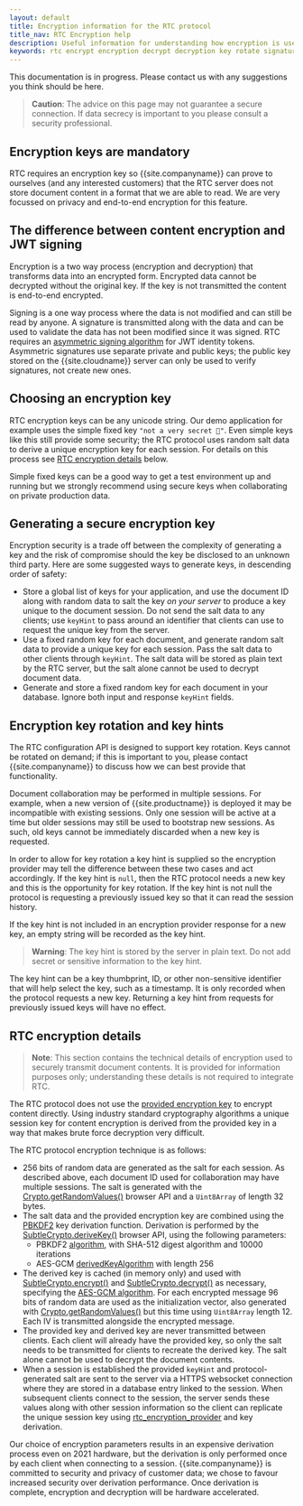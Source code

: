 ```yaml
---
layout: default
title: Encryption information for the RTC protocol
title_nav: RTC Encryption help
description: Useful information for understanding how encryption is used with RTC
keywords: rtc encrypt encryption decrypt decryption key rotate signature
---
```


This documentation is in progress. Please contact us with any suggestions you think should be here.

> **Caution**: The advice on this page may not guarantee a secure connection. If data secrecy is important to you please consult a security professional.

## Encryption keys are mandatory

RTC requires an encryption key so {{site.companyname}} can prove to ourselves (and any interested customers) that the RTC server does not store document content in a format that we are able to read. We are very focussed on privacy and end-to-end encryption for this feature.

## The difference between content encryption and JWT signing

Encryption is a two way process (encryption and decryption) that transforms data into an encrypted form. Encrypted data cannot be decrypted without the original key. If the key is not transmitted the content is end-to-end encrypted.

Signing is a one way process where the data is not modified and can still be read by anyone. A signature is transmitted along with the data and can be used to validate the data has not been modified since it was signed. RTC requires an [asymmetric signing algorithm]({{site.baseurl}}/rtc/jwt-authentication/#supportedalgorithms) for JWT identity tokens. Asymmetric signatures use separate private and public keys; the public key stored on the {{site.cloudname}} server can only be used to verify signatures, not create new ones.

## Choosing an encryption key

RTC encryption keys can be any unicode string. Our demo application for example uses the simple fixed key `"not a very secret 🔑"`. Even simple keys like this still provide some security; the RTC protocol uses random salt data to derive a unique encryption key for each session. For details on this process see [RTC encryption details](#rtcencryptiondetails) below.

Simple fixed keys can be a good way to get a test environment up and running but we strongly recommend using secure keys when collaborating on private production data.

## Generating a secure encryption key

Encryption security is a trade off between the complexity of generating a key and the risk of compromise should the key be disclosed to an unknown third party. Here are some suggested ways to generate keys, in descending order of safety:

* Store a global list of keys for your application, and use the document ID along with random data to salt the key _on your server_ to produce a key unique to the document session. Do not send the salt data to any clients; use `keyHint` to pass around an identifier that clients can use to request the unique key from the server.
* Use a fixed random key for each document, and generate random salt data to provide a unique key for each session. Pass the salt data to other clients through `keyHint`. The salt data will be stored as plain text by the RTC server, but the salt alone cannot be used to decrypt document data.
* Generate and store a fixed random key for each document in your database. Ignore both input and response `keyHint` fields.

## Encryption key rotation and key hints

The RTC configuration API is designed to support key rotation. Keys cannot be rotated on demand; if this is important to you, please contact {{site.companyname}} to discuss how we can best provide that functionality.

Document collaboration may be performed in multiple sessions. For example, when a new version of {{site.productname}} is deployed it may be incompatible with existing sessions. Only one session will be active at a time but older sessions may still be used to bootstrap new sessions. As such, old keys cannot be immediately discarded when a new key is requested.

In order to allow for key rotation a key hint is supplied so the encryption provider may tell the difference between these two cases and act accordingly. If the key hint is `null`, then the RTC protocol needs a new key and this is the opportunity for key rotation. If the key hint is not null the protocol is requesting a previously issued key so that it can read the session history.

If the key hint is not included in an encryption provider response for a new key, an empty string will be recorded as the key hint.

> **Warning**: The key hint is stored by the server in plain text. Do not add secret or sensitive information to the key hint.

The key hint can be a key thumbprint, ID, or other non-sensitive identifier that will help select the key, such as a timestamp. It is only recorded when the protocol requests a new key. Returning a key hint from requests for previously issued keys will have no effect.

## RTC encryption details

> **Note**: This section contains the technical details of encryption used to securely transmit document contents. It is provided for information purposes only; understanding these details is not required to integrate RTC.

The RTC protocol does not use the [provided encryption key]({{site.baseurl}}/rtc/configuration#rtc_encryption_provider) to encrypt content directly. Using industry standard cryptography algorithms a unique session key for content encryption is derived from the provided key in a way that makes brute force decryption very difficult.

The RTC protocol encryption technique is as follows:
* 256 bits of random data are generated as the salt for each session. As described above, each document ID used for collaboration may have multiple sessions. The salt is generated with the [Crypto.getRandomValues()](https://developer.mozilla.org/en-US/docs/Web/API/Crypto/getRandomValues) browser API and a `Uint8Array` of length 32 bytes.
* The salt data and the provided encryption key are combined using the [PBKDF2](https://en.wikipedia.org/wiki/PBKDF2) key derivation function. Derivation is performed by the [SubtleCrypto.deriveKey()](https://developer.mozilla.org/en-US/docs/Web/API/SubtleCrypto/deriveKey) browser API, using the following parameters:
  * PBKDF2 [algorithm](https://developer.mozilla.org/en-US/docs/Web/API/Pbkdf2Params), with SHA-512 digest algorithm and 10000 iterations
  * AES-GCM [derivedKeyAlgorithm](https://developer.mozilla.org/en-US/docs/Web/API/AesKeyGenParams) with length 256
* The derived key is cached (in memory only) and used with [SubtleCrypto.encrypt()](https://developer.mozilla.org/en-US/docs/Web/API/SubtleCrypto/encrypt) and [SubtleCrypto.decrypt()](https://developer.mozilla.org/en-US/docs/Web/API/SubtleCrypto/decrypt) as necessary, specifying the [AES-GCM algorithm](https://developer.mozilla.org/en-US/docs/Web/API/AesGcmParams). For each encrypted message 96 bits of random data are used as the initialization vector, also generated with [Crypto.getRandomValues()](https://developer.mozilla.org/en-US/docs/Web/API/Crypto/getRandomValues) but this time using `Uint8Array` length 12. Each IV is transmitted alongside the encrypted message.
* The provided key and derived key are never transmitted between clients. Each client will already have the provided key, so only the salt needs to be transmitted for clients to recreate the derived key. The salt alone cannot be used to decrypt the document contents.
* When a session is established the provided `keyHint` and protocol-generated salt are sent to the server via a HTTPS websocket connection where they are stored in a database entry linked to the session. When subsequent clients connect to the session, the server sends these values along with other session information so the client can replicate the unique session key using [rtc_encryption_provider]({{site.baseurl}}/rtc/configuration#rtc_encryption_provider) and key derivation.

Our choice of encryption parameters results in an expensive derivation process even on 2021 hardware, but the derivation is only performed once by each client when connecting to a session. {{site.companyname}} is committed to security and privacy of customer data; we chose to favour increased security over derivation performance. Once derivation is complete, encryption and decryption will be hardware accelerated.
